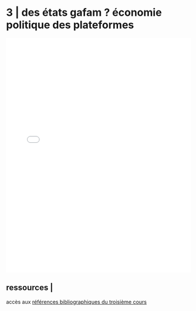 <h1>3 | des états gafam ? économie politique des plateformes</h1>
<iframe src="./media/cours3.pdf" width="100%" height="640" frameborder="0"></iframe>
<p></p>
<h2>ressources |</h2>
<p></p>
<p>accès aux <a href="https://drive.google.com/drive/folders/1M6IZiWKr3dXXc47iO04msTBgsZYUK0Z1">références bibliographiques du troisième cours</a></p>
